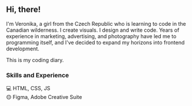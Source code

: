 ## Hi, there!

I'm Veronika, a girl from the Czech Republic who is learning to code in the Canadian wilderness. I create visuals. I design and write code. Years of experience in marketing, advertising, and photography have led me to programming itself, and I've decided to expand my horizons into frontend development.

This is my coding diary.

### Skills and Experience
💻 HTML, CSS, JS </br>
🟡 Figma, Adobe Creative Suite
